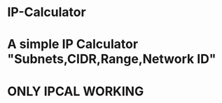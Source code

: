 # IP-Calculator
A simple IP Calculator "Subnets,CIDR,Range,Network ID"
============
ONLY IPCAL WORKING
============
